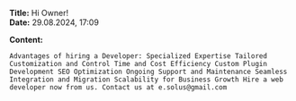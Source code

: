 **Title:** Hi Owner! \
**Date:** 29.08.2024, 17:09

**Content:**
```
Advantages of hiring a Developer: Specialized Expertise Tailored Customization and Control Time and Cost Efficiency Custom Plugin Development SEO Optimization Ongoing Support and Maintenance Seamless Integration and Migration Scalability for Business Growth Hire a web developer now from us. Contact us at e.solus@gmail.com
```